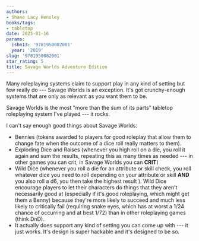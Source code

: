 ```yaml
---
authors:
- Shane Lacy Hensley
books/tags:
- tabletop
date: 2025-01-16
params:
  isbn13: '9781950082001'
  year: '2019'
slug: '9781950082001'
star_rating: 5
title: Savage Worlds Adventure Edition
---
```


Many roleplaying systems claim to support play in any kind of setting but few really do --- Savage Worlds is an exception. It's got crunchy-enough systems that are only as relevant as you want them to be.

Savage Worlds is the most "more than the sum of its parts" tabletop roleplaying system I've played --- it rocks.

<!--more-->

I can't say enough good things about Savage Worlds:

- Bennies (tokens awarded to players for good roleplay that allow them to change fate when the outcome of a dice roll really matters to them).
- Exploding Dice and Raises (whenever you high roll on a die, you roll it again and sum the results, repeating this as many times as needed --- in other games you can crit, in Savage Worlds you can **CRIT**)
- Wild Dice (whenever you roll a die for an attribute or skill check, you roll whatever dice you need to roll depending on your attribute or skill **AND** you also roll a d6, you then take the highest result ). Wild Dice encourage players to let their characters do things that they aren't necessarily good at (especially if it's good roleplaying, which might get them a Benny) because they're more likely to succeed and much less likely to critically fail (requiring snake eyes, which has at worst a 1/24 chance of occurring and at best 1/72) than in other roleplaying games (think DnD).
- It actually does support any kind of setting you can come up with --- it just works. It's design is super hackable and it's designed to be so. 